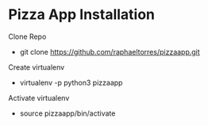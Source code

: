 # Pizza App Installation
Clone Repo
 - git clone https://github.com/raphaeltorres/pizzaapp.git

 Create virtualenv
 - virtualenv -p python3 pizzaapp

 Activate virtualenv
 - source pizzaapp/bin/activate

 
